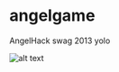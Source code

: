 angelgame
=========

AngelHack swag 2013 yolo

![alt text](github.com/agoraphobiae/BitSlayer/blob/master/Demo.png "Logo Title Text 1")